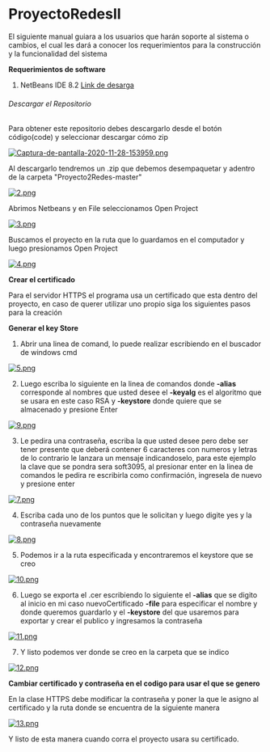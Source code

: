 # ProyectoRedesII
El siguiente manual guiara a los usuarios que harán soporte al sistema o cambios, el cual les dará a
conocer los requerimientos  para la construcción y la funcionalidad del sistema

**Requerimientos de software**

  1. NetBeans IDE 8.2
    [Link de desarga](https://netbeans.org/downloads/8.2/rc/)
       
###### Descargar el Repositorio
Para obtener este repositorio debes descargarlo desde el botón código(code) y seleccionar descargar cómo zip

[![Captura-de-pantalla-2020-11-28-153959.png](https://i.postimg.cc/8cX7T1Sb/Captura-de-pantalla-2020-11-28-153959.png)](https://postimg.cc/GTYLQn9B)


Al descargarlo tendremos un .zip que debemos desempaquetar y adentro de la carpeta "Proyecto2Redes-master" 

[![2.png](https://i.postimg.cc/wj86Lt0m/2.png)](https://postimg.cc/Mv528Gk6)

Abrimos Netbeans y en File seleccionamos Open Project

[![3.png](https://i.postimg.cc/mDb3D2vx/3.png)](https://postimg.cc/mc51pRZV)

Buscamos el proyecto en la ruta que lo guardamos en el computador y luego presionamos Open Project

[![4.png](https://i.postimg.cc/k4Fj1HmC/4.png)](https://postimg.cc/gXjqrNjt)

**Crear el certificado**

Para el servidor HTTPS el programa usa un certificado que esta dentro del proyecto, en caso de querer utilizar uno propio siga los siguientes pasos para la creación

**Generar el key Store**

1. Abrir una linea de comand, lo puede realizar escribiendo en el buscador de windows cmd

[![5.png](https://i.postimg.cc/d3fSryFZ/5.png)](https://postimg.cc/8fhHVsjT)

2. Luego escriba lo siguiente en la linea de comandos donde **-alias** corresponde al nombres que usted desee el **-keyalg** es el algoritmo que se usara en este caso RSA y **-keystore** donde quiere que se almacenado y presione Enter

[![9.png](https://i.postimg.cc/Bn37fsmF/9.png)](https://postimg.cc/9rxYG35X)

3. Le pedira una contraseña, escriba la que usted desee pero debe ser tener presente que deberá contener 6 caracteres con numeros y letras de lo contrario le lanzara un mensaje indicandoselo, para este ejemplo la clave que se pondra sera soft3095, al presionar enter en la linea de comandos le pedira re escribirla como confirmación, ingresela de nuevo y presione enter

[![7.png](https://i.postimg.cc/FRH4x3MT/7.png)](https://postimg.cc/JyvvrD4X)

4. Escriba cada uno de los puntos que le solicitan y luego digite yes y la contraseña nuevamente

[![8.png](https://i.postimg.cc/5txBn2nP/8.png)](https://postimg.cc/K1H3YxXL)

5. Podemos ir a la ruta especificada y encontraremos el keystore que se creo

[![10.png](https://i.postimg.cc/xd4P8S3t/10.png)](https://postimg.cc/mc79pJqH)

6. Luego se exporta el .cer escribiendo lo siguiente el **-alias** que se digito al inicio en mi caso nuevoCertificado **-file** para especificar el nombre y donde queremos guardarlo y el **-keystore** del que usaremos para exportar y crear el publico y ingresamos la contraseña

[![11.png](https://i.postimg.cc/1XJXRypz/11.png)](https://postimg.cc/8ffNtQX8)

7. Y listo podemos ver donde se creo en la carpeta que se indico 

[![12.png](https://i.postimg.cc/NfZY6yfc/12.png)](https://postimg.cc/TpjZG3D7)

**Cambiar certificado y contraseña en el codigo para usar el que se genero**

En la clase HTTPS debe modificar la contraseña y poner la que le asigno al certificado y la ruta donde se encuentra de la siguiente manera 

[![13.png](https://i.postimg.cc/c4fZcxKt/13.png)](https://postimg.cc/WhpQNPws)

Y listo de esta manera cuando corra el proyecto usara su certificado.


























